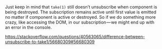 Just keep in mind that `take(1)` still doesn’t unsubscribe when component is being destroyed. The subscription remains active until first value is emitted no matter if component is active or destroyed. So if we do something more crazy, like accessing the DOM, in our subscription — we might end up with an error in the console.

https://stackoverflow.com/questions/40563065/difference-between-unsubscribe-to-take1/56680309#56680309
